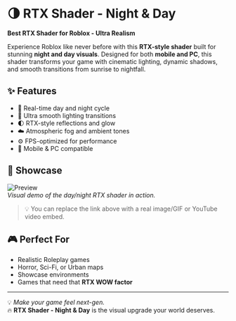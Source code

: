# 🌗 RTX Shader - Night & Day
**Best RTX Shader for Roblox - Ultra Realism**

Experience Roblox like never before with this **RTX-style shader** built for stunning **night and day visuals**. Designed for both **mobile and PC**, this shader transforms your game with cinematic lighting, dynamic shadows, and smooth transitions from sunrise to nightfall.

## ✨ Features
- 🔆 Real-time day and night cycle  
- 🌌 Ultra smooth lighting transitions  
- 🌓 RTX-style reflections and glow  
- ☁️ Atmospheric fog and ambient tones  
- ⚙️ FPS-optimized for performance  
- 📱 Mobile & PC compatible

## 🎥 Showcase
![Preview](https://your-image-or-gif-link-here.com)  
*Visual demo of the day/night RTX shader in action.*

> 💡 You can replace the link above with a real image/GIF or YouTube video embed.

## 🎮 Perfect For
- Realistic Roleplay games  
- Horror, Sci-Fi, or Urban maps  
- Showcase environments  
- Games that need that **RTX WOW factor**

---

💡 *Make your game feel next-gen.*  
🔥 **RTX Shader - Night & Day** is the visual upgrade your world deserves.
